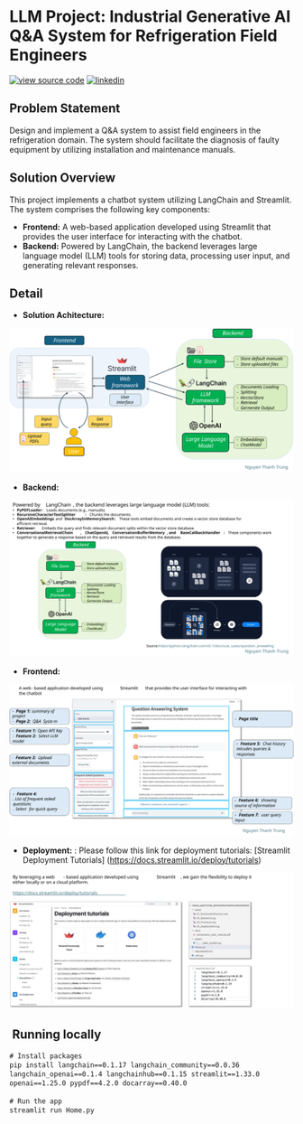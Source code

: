 # LLM Project: Industrial Generative AI Q&A System for Refrigeration Field Engineers

[![view source code ](https://img.shields.io/badge/GitHub%20Repository-gray?logo=github)](https://github.com/Okeysir198/LLM-project)
[![linkedin ](https://img.shields.io/badge/Nguyen%20Thanh%20Trung-blue?logo=linkedin&color=blue)](https://www.linkedin.com/in/nttrung198/)
## Problem Statement

Design and implement a Q&A system to assist field engineers in the refrigeration domain. The system should facilitate the diagnosis of faulty equipment by utilizing installation and maintenance manuals.

## Solution Overview

This project implements a chatbot system utilizing LangChain and Streamlit. The system comprises the following key components:

* **Frontend:** A web-based application developed using Streamlit that provides the user interface for interacting with the chatbot.
* **Backend:** Powered by LangChain, the backend leverages large language model (LLM) tools for storing data, processing user input, and generating relevant responses.

## Detail
* **Solution Achitecture:**
  
![Solution Achitecture](asset/01_SolutionAchitecture.svg)

* **Backend:**
  
![Backend](asset/02_Backend.svg)

* **Frontend:**
  
![Frontend](asset/03_Frontend.svg)

* **Deployment:** :  Please follow this link for deployment tutorials: [Streamlit Deployment Tutorials] (https://docs.streamlit.io/deploy/tutorials)
  
![Deployment](asset/04_Deployment.svg)  

## ️ Running locally

```shell
# Install packages
pip install langchain==0.1.17 langchain_community==0.0.36 langchain_openai==0.1.4 langchainhub==0.1.15 streamlit==1.33.0 openai==1.25.0 pypdf==4.2.0 docarray==0.40.0

# Run the app
streamlit run Home.py
```




